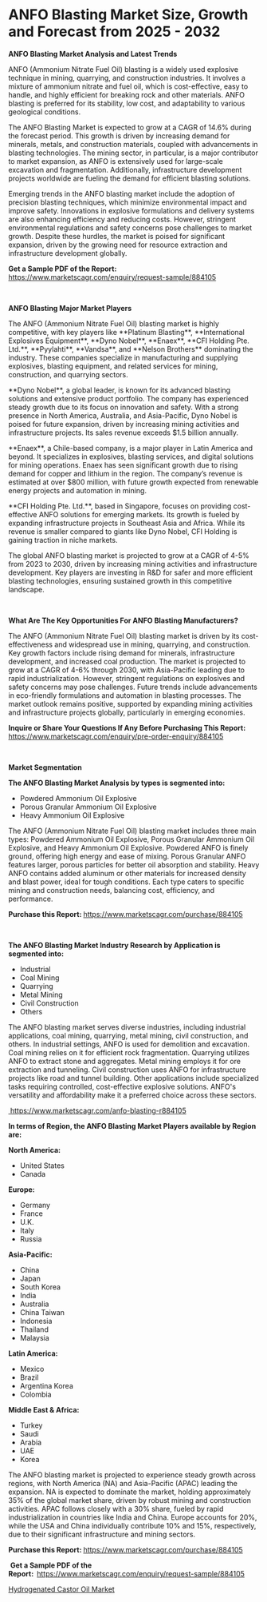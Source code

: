 <p><h1>ANFO Blasting Market Size, Growth and Forecast from 2025 - 2032</h1></p><p><strong>ANFO Blasting Market Analysis and Latest Trends</strong></p>
<p><p>ANFO (Ammonium Nitrate Fuel Oil) blasting is a widely used explosive technique in mining, quarrying, and construction industries. It involves a mixture of ammonium nitrate and fuel oil, which is cost-effective, easy to handle, and highly efficient for breaking rock and other materials. ANFO blasting is preferred for its stability, low cost, and adaptability to various geological conditions.</p><p>The ANFO Blasting Market is expected to grow at a CAGR of 14.6% during the forecast period. This growth is driven by increasing demand for minerals, metals, and construction materials, coupled with advancements in blasting technologies. The mining sector, in particular, is a major contributor to market expansion, as ANFO is extensively used for large-scale excavation and fragmentation. Additionally, infrastructure development projects worldwide are fueling the demand for efficient blasting solutions.</p><p>Emerging trends in the ANFO blasting market include the adoption of precision blasting techniques, which minimize environmental impact and improve safety. Innovations in explosive formulations and delivery systems are also enhancing efficiency and reducing costs. However, stringent environmental regulations and safety concerns pose challenges to market growth. Despite these hurdles, the market is poised for significant expansion, driven by the growing need for resource extraction and infrastructure development globally.</p></p>
<p><strong>Get a Sample PDF of the Report:&nbsp;</strong> <a href="https://www.marketscagr.com/enquiry/request-sample/884105?utm_campaign=2186&utm_medium=2&utm_source=Github&utm_content=ia&utm_term=25012025&utm_id=anfo-blasting">https://www.marketscagr.com/enquiry/request-sample/884105</a></p>
<p>&nbsp;</p>
<p><strong>ANFO Blasting Major Market Players</strong></p>
<p><p>The ANFO (Ammonium Nitrate Fuel Oil) blasting market is highly competitive, with key players like **Platinum Blasting**, **International Explosives Equipment**, **Dyno Nobel**, **Enaex**, **CFI Holding Pte. Ltd.**, **Pyylahti**, **Vandsa**, and **Nelson Brothers** dominating the industry. These companies specialize in manufacturing and supplying explosives, blasting equipment, and related services for mining, construction, and quarrying sectors.</p><p>**Dyno Nobel**, a global leader, is known for its advanced blasting solutions and extensive product portfolio. The company has experienced steady growth due to its focus on innovation and safety. With a strong presence in North America, Australia, and Asia-Pacific, Dyno Nobel is poised for future expansion, driven by increasing mining activities and infrastructure projects. Its sales revenue exceeds $1.5 billion annually.</p><p>**Enaex**, a Chile-based company, is a major player in Latin America and beyond. It specializes in explosives, blasting services, and digital solutions for mining operations. Enaex has seen significant growth due to rising demand for copper and lithium in the region. The company’s revenue is estimated at over $800 million, with future growth expected from renewable energy projects and automation in mining.</p><p>**CFI Holding Pte. Ltd.**, based in Singapore, focuses on providing cost-effective ANFO solutions for emerging markets. Its growth is fueled by expanding infrastructure projects in Southeast Asia and Africa. While its revenue is smaller compared to giants like Dyno Nobel, CFI Holding is gaining traction in niche markets.</p><p>The global ANFO blasting market is projected to grow at a CAGR of 4-5% from 2023 to 2030, driven by increasing mining activities and infrastructure development. Key players are investing in R&D for safer and more efficient blasting technologies, ensuring sustained growth in this competitive landscape.</p></p>
<p>&nbsp;</p>
<p><strong>What Are The Key Opportunities For ANFO Blasting Manufacturers?</strong></p>
<p><p>The ANFO (Ammonium Nitrate Fuel Oil) blasting market is driven by its cost-effectiveness and widespread use in mining, quarrying, and construction. Key growth factors include rising demand for minerals, infrastructure development, and increased coal production. The market is projected to grow at a CAGR of 4-6% through 2030, with Asia-Pacific leading due to rapid industrialization. However, stringent regulations on explosives and safety concerns may pose challenges. Future trends include advancements in eco-friendly formulations and automation in blasting processes. The market outlook remains positive, supported by expanding mining activities and infrastructure projects globally, particularly in emerging economies.</p></p>
<p><strong>Inquire or Share Your Questions If Any Before Purchasing This Report:</strong> <a href="https://www.marketscagr.com/enquiry/pre-order-enquiry/884105?utm_campaign=2186&utm_medium=2&utm_source=Github&utm_content=ia&utm_term=25012025&utm_id=anfo-blasting">https://www.marketscagr.com/enquiry/pre-order-enquiry/884105</a></p>
<p>&nbsp;</p>
<p><strong>Market Segmentation</strong></p>
<p><strong>The ANFO Blasting Market Analysis by types is segmented into:</strong></p>
<p><ul><li>Powdered Ammonium Oil Explosive</li><li>Porous Granular Ammonium Oil Explosive</li><li>Heavy Ammonium Oil Explosive</li></ul></p>
<p><p>The ANFO (Ammonium Nitrate Fuel Oil) blasting market includes three main types: Powdered Ammonium Oil Explosive, Porous Granular Ammonium Oil Explosive, and Heavy Ammonium Oil Explosive. Powdered ANFO is finely ground, offering high energy and ease of mixing. Porous Granular ANFO features larger, porous particles for better oil absorption and stability. Heavy ANFO contains added aluminum or other materials for increased density and blast power, ideal for tough conditions. Each type caters to specific mining and construction needs, balancing cost, efficiency, and performance.</p></p>
<p><strong>Purchase this Report:&nbsp;</strong><a href="https://www.marketscagr.com/purchase/884105?utm_campaign=2186&utm_medium=2&utm_source=Github&utm_content=ia&utm_term=25012025&utm_id=anfo-blasting">https://www.marketscagr.com/purchase/884105</a></p>
<p>&nbsp;</p>
<p><strong>The ANFO Blasting Market Industry Research by Application is segmented into:</strong></p>
<p><ul><li>Industrial</li><li>Coal Mining</li><li>Quarrying</li><li>Metal Mining</li><li>Civil Construction</li><li>Others</li></ul></p>
<p><p>The ANFO blasting market serves diverse industries, including industrial applications, coal mining, quarrying, metal mining, civil construction, and others. In industrial settings, ANFO is used for demolition and excavation. Coal mining relies on it for efficient rock fragmentation. Quarrying utilizes ANFO to extract stone and aggregates. Metal mining employs it for ore extraction and tunneling. Civil construction uses ANFO for infrastructure projects like road and tunnel building. Other applications include specialized tasks requiring controlled, cost-effective explosive solutions. ANFO's versatility and affordability make it a preferred choice across these sectors.</p></p>
<p><a href="https://www.marketscagr.com/anfo-blasting-r884105?utm_campaign=2186&utm_medium=2&utm_source=Github&utm_content=ia&utm_term=25012025&utm_id=anfo-blasting">&nbsp;https://www.marketscagr.com/anfo-blasting-r884105</a></p>
<p><strong>In terms of Region, the ANFO Blasting Market Players available by Region are:</strong></p>
<p>
    <p> <strong> North America: </strong>
        <ul>
            <li>United States</li>
            <li>Canada</li>
        </ul>
        </p> 
    <p> <strong> Europe: </strong>
        <ul>
            <li>Germany</li>
            <li>France</li>
            <li>U.K.</li>
            <li>Italy</li>
            <li>Russia</li>
        </ul>
        </p> 
    <p> <strong> Asia-Pacific: </strong>
        <ul>
            <li>China</li>
            <li>Japan</li>
            <li>South Korea</li>
            <li>India</li>
            <li>Australia</li>
            <li>China Taiwan</li>
            <li>Indonesia</li>
            <li>Thailand</li>
            <li>Malaysia</li>
        </ul>
        </p> 
    <p> <strong> Latin America: </strong>
        <ul>
            <li>Mexico</li>
            <li>Brazil</li>
            <li>Argentina Korea</li>
            <li>Colombia</li>
        </ul>
        </p> 
    <p> <strong> Middle East & Africa: </strong>
        <ul>
            <li>Turkey</li>
            <li>Saudi</li>
            <li>Arabia</li>
            <li>UAE</li>
            <li>Korea</li>
        </ul>
    </p>
    </p>
<p><p>The ANFO blasting market is projected to experience steady growth across regions, with North America (NA) and Asia-Pacific (APAC) leading the expansion. NA is expected to dominate the market, holding approximately 35% of the global market share, driven by robust mining and construction activities. APAC follows closely with a 30% share, fueled by rapid industrialization in countries like India and China. Europe accounts for 20%, while the USA and China individually contribute 10% and 15%, respectively, due to their significant infrastructure and mining sectors.</p></p>
<p><strong>Purchase this Report: </strong><a href="https://www.marketscagr.com/purchase/884105?utm_campaign=2186&utm_medium=2&utm_source=Github&utm_content=ia&utm_term=25012025&utm_id=anfo-blasting">https://www.marketscagr.com/purchase/884105</a></p>
<p>&nbsp;<strong>Get a Sample PDF of the Report:&nbsp;&nbsp;</strong><a href="https://www.marketscagr.com/enquiry/request-sample/884105?utm_campaign=2186&utm_medium=2&utm_source=Github&utm_content=ia&utm_term=25012025&utm_id=anfo-blasting">https://www.marketscagr.com/enquiry/request-sample/884105</a></p>
<p><strong></strong></p>
<p><p><a href="https://github.com/nathandecarvalho/Market-Research-Report-List-5/blob/main/hydrogenated-castor-oil-market.md?utm_campaign=2186&utm_medium=2&utm_source=Github&utm_content=ia&utm_term=25012025&utm_id=anfo-blasting">Hydrogenated Castor Oil Market</a></p></p>